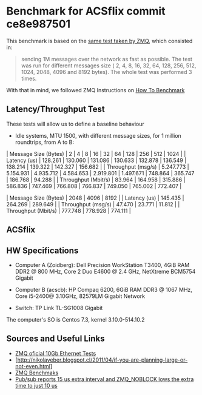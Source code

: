 # Benchmark for ACSflix commit ce8e987501

This benchmark is based on the [same test taken by ZMQ](http://zeromq.org/results:10gbe-tests), which consisted in:

> sending 1M messages over the network as fast as possible. The test was run for different messages size ( 2, 4, 8, 16, 32, 64, 128, 256, 512, 1024, 2048, 4096 and 8192 bytes). The whole test was performed 3 times.

With that in mind, we followed ZMQ Instructions on [How To Benchmark](http://zeromq.org/results:perf-howto)

## Latency/Throughput Test

These tests will allow us to define a baseline behaviour

 - Idle systems, MTU 1500, with different message sizes, for 1 million roundtrips, from A to B: 

| Message Size (Bytes) | 2         | 4         | 8         | 16        | 32        | 64        | 128      | 256      | 512      | 1024    |
|  Latency  (us)       | 128.261   | 130.060   | 131.086   | 130.633   | 132.878   | 136.549   | 138.214  | 139.322  | 142.327  | 156.682 |
|  Throughput (msg/s)  | 5.247.773 | 5.154.931 | 4.935.712 | 4.584.653 | 2.919.801 | 1.497.671 | 748.864  | 365.747  | 186.768  | 94.288  |
|  Throughput (Mbit/s) | 83.964    | 164.958   | 315.886   | 586.836   | 747.469   | 766.808   | 766.837  | 749.050  | 765.002  | 772.407 |

| Message Size (Bytes) | 2048    | 4096    | 8192     |
|  Latency  (us)       | 145.435 | 264.269 | 289.649  |
|  Throughput (msg/s)  | 47.470  | 23.771  | 11.812   |
|  Throughput (Mbit/s) | 777.748 | 778.928 | 774.111  |


## ACSflix

## HW Specifications
 * Computer A (Zoidberg): Dell Precision WorkStation T3400, 4GiB RAM DDR2 @ 800 MHz, Core 2 Duo E4600 @ 2.4 GHz, NetXtreme BCM5754 Gigabit

 * Computer B (acscb): HP Compaq 6200, 6GiB RAM DDR3 @ 1067 MHz, Core i5-2400@ 3.10GHz, 82579LM Gigabit Network

 * Switch: TP Link TL-SG1008 Gigabit

The computer's SO is Centos 7.3, kernel 3.10.0-514.10.2

## Sources and Useful Links
 - [ZMQ oficial 10Gb Ethernet Tests](http://zeromq.org/results:10gbe-tests)
 - [http://nikolaveber.blogspot.cl/2011/04/if-you-are-planning-large-or-not-even.html]
 - [ZMQ Benchmaks](http://zeromq.org/area:results)
 - [Pub/sub reports 15 us extra interval and ZMQ_NOBLOCK lows the extra time to just 10 us](http://stackoverflow.com/questions/30660627/zeromq-performance-test-whats-the-accurate-latency)
